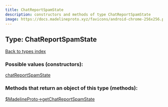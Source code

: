 ```yaml
---
title: ChatReportSpamState
description: constructors and methods of type ChatReportSpamState
image: https://docs.madelineproto.xyz/favicons/android-chrome-256x256.png
---
```

## Type: ChatReportSpamState  
[Back to types index](index.md)



### Possible values (constructors):

[chatReportSpamState](../constructors/chatReportSpamState.md)  



### Methods that return an object of this type (methods):

[$MadelineProto->getChatReportSpamState](../methods/getChatReportSpamState.md)  



